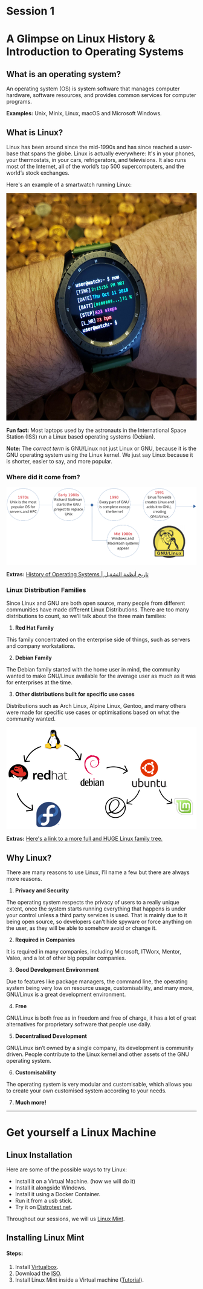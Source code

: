 # Session 1

# A Glimpse on Linux History & Introduction to Operating Systems
## What is an operating system?
An operating system (OS) is system software that manages computer hardware, software resources, and provides common services for computer programs.

**Examples:** Unix, Minix, Linux, macOS and Microsoft Windows.

## What is Linux?
Linux has been around since the mid-1990s and has since reached a user-base that spans the globe. Linux is actually everywhere: It's in your phones, your thermostats, in your cars, refrigerators, and televisions. It also runs most of the Internet, all of the world’s top 500 supercomputers, and the world’s stock exchanges.


Here's an example of a smartwatch running Linux:

<img src="../imgs/smartwatch.jpg" width="600" height="600">

**Fun fact:** Most laptops used by the astronauts in the International Space Station (ISS) run a Linux based operating systems (Debian).

**Note:** The *correct term* is GNU/Linux not just Linux or GNU, because it is the GNU operating system using the Linux kernel. 
We just say Linux because it is shorter, easier to say, and more popular.
### Where did it come from?

![Timeline](../imgs/timeline.png)

**Extras:** [History of Operating Systems | تاريخ أنظمة التشغيل](https://www.youtube.com/watch?v=fxXGLMPJnFQ)

### Linux Distribution Families
Since Linux and GNU are both open source, many people from different communities have made different Linux Distributions.
There are too many distributions to count, so we’ll talk about the three main families:

1. **Red Hat Family**

This family concentrated on the enterprise side of things, such as servers and company workstations.

2. **Debian Family**

The Debian family started with the home user in mind, the community wanted to make GNU/Linux available for the average user as much as it was for enterprises at the time.

3. **Other distributions built for specific use cases**

Distributions such as Arch Linux, Alpine Linux, Gentoo, and many others were made for specific use cases or optimisations based on what the community wanted.

![Distributions](../imgs/distros.png)

**Extras:** [Here's a link to a more full and HUGE Linux family tree.](https://upload.wikimedia.org/wikipedia/commons/1/1b/Linux_Distribution_Timeline.svg)
## Why Linux?

There are many reasons to use Linux, I’ll name a few but there are always more reasons.

1. **Privacy and Security**

The operating system respects the privacy of users to a really unique extent, once the system starts running everything that happens is under your control unless a third party services is used.
That is mainly due to it being open source, so developers can’t hide spyware or force anything on the user, as they will be able to somehow avoid or change it.

2. **Required in Companies**

It is required in many companies, including Microsoft, ITWorx, Mentor, Valeo, and a lot of other big popular companies.

3. **Good Development Environment**

Due to features like package managers, the command line, the operating system being very low on resource usage, customisability, and many more, GNU/Linux is a great development environment.

4. **Free**

GNU/Linux is both free as in freedom and free of charge, it has a lot of great alternatives for proprietary sofrware that people use daily.

5. **Decentralised Development**

GNU/Linux isn’t owned by a single company, its development is community driven. People contribute to the Linux kernel and other assets of the GNU operating system.

6. **Customisability**

The operating system is very modular and customisable, which allows you to create your own customised system according to your needs.

7. **Much more!**

-------------------------------------------------------------------------------------------------------
# Get yourself a Linux Machine

## Linux Installation
Here are some of the possible ways to try Linux:
- Install it on a Virtual Machine. (how we will do it)
- Install it alongside Windows.
- Install it using a Docker Container.
- Run it from a usb stick.
- Try it on [Distrotest.net](https://distrotest.net/index.php).

Throughout our sessions, we will us [Linux Mint](https://linuxmint.com/).

## Installing Linux Mint

#### Steps:
1. Install [Virtualbox](https://www.virtualbox.org/).
2. Download the [ISO](https://linuxmint.com/download.php).
3. Install Linux Mint inside a Virtual machine ([Tutorial](https://linuxhint.com/install_linux_mint_20_virtualbox/)).
